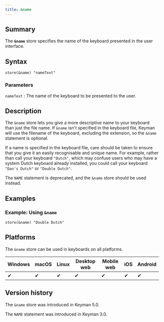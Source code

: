 ```yaml
---
title: &name
---
```

  
## Summary

The **`&name`** store specifies the name of the keyboard presented in
the user interface.

## Syntax

```
store(&name) "nameText"
```

### Parameters

`nameText`
:   The name of the keyboard to be presented to the user.

## Description

The `&name` store lets you give a more descriptive name to your keyboard
than just the file name. If `&name` isn't specified in the keyboard
file, Keyman will use the filename of the keyboard, excluding the
extension, so the `&name` statement is optional.

If a name is specified in the keyboard file, care should be taken to
ensure that you give it an easily recognisable and unique name. For
example, rather than call your keyboard `"Dutch"`, which may confuse
users who may have a system Dutch keyboard already installed, you could
call your keyboard `"Dan's Dutch"` or `"Double Dutch"`.

The `NAME` statement is deprecated, and the `&name` store should be used
instead.

## Examples

### Example: Using `&name`

```
store(&name) "Double Dutch"
```

## Platforms

The `&name` store can be used in keyboards on all platforms.

| Windows | macOS | Linux | Desktop web | Mobile web | iOS | Android |
|---------|-------|-------|-------------|------------|-----|---------|
| ✔       | ✔     | ✔     | ✔           | ✔          | ✔   | ✔       |

## Version history

The `&name` store was introduced in Keyman 5.0.

The `NAME` statement was introduced in Keyman 3.0.
